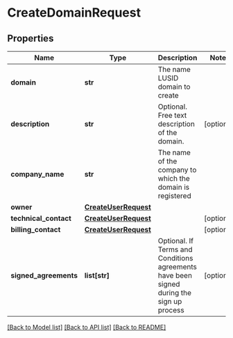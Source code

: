 # CreateDomainRequest


## Properties
Name | Type | Description | Notes
------------ | ------------- | ------------- | -------------
**domain** | **str** | The name LUSID domain to create | 
**description** | **str** | Optional. Free text description of the domain. | [optional] 
**company_name** | **str** | The name of the company to which the domain is registered | 
**owner** | [**CreateUserRequest**](CreateUserRequest.md) |  | 
**technical_contact** | [**CreateUserRequest**](CreateUserRequest.md) |  | [optional] 
**billing_contact** | [**CreateUserRequest**](CreateUserRequest.md) |  | [optional] 
**signed_agreements** | **list[str]** | Optional. If Terms and Conditions agreements have been signed during the sign up process | [optional] 

[[Back to Model list]](../README.md#documentation-for-models) [[Back to API list]](../README.md#documentation-for-api-endpoints) [[Back to README]](../README.md)


